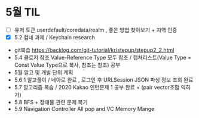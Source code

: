 # 5월 TIL
- [ ] 유저 토큰 userdefault/coredata/realm , 좋은 방법 찾아보기 + 지역 인증
- [x] 5.2 컴네 과제 / Keychain research
- git복습 https://backlog.com/git-tutorial/kr/stepup/stepup2_2.html
- 5.4 클로저 참조 Value-Reference Type 모두 참조 / 캡쳐리스트(Value Type = Const Value Type으로 복사, 참조는 참조) 공부
- 5월 알고 및 개발 단위 계획
- 5.6 1 알고풀이 / 네아로 완료 , 로그인 후 URLSession JSON 파싱 정보 조회 완료
- 5.7 알고리즘 복습 / 2020 Kakao 인턴문제 1 공부 완료 + (pair vector조합 익히기)
- 5.8 BFS + 장애물 관련 문제 복기
- 5.9 Navigation Controller All pop and VC Memory Mange
